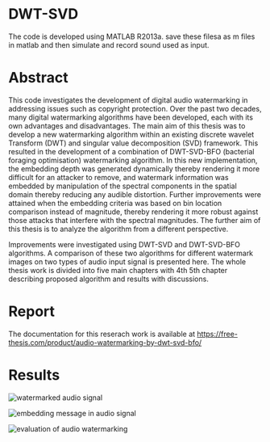 # DWT-SVD
The code is developed using MATLAB R2013a. save these filesa as m files in matlab and then simulate and record sound used as input.

# Abstract
This code investigates the development of digital audio watermarking in addressing issues such as copyright protection. Over the past two decades, many digital watermarking algorithms have been developed, each with its own advantages and disadvantages. The main aim of this thesis was to develop a new watermarking algorithm within an existing discrete wavelet Transform (DWT) and singular value decomposition (SVD) framework. This resulted in the development of a combination of DWT-SVD-BFO (bacterial foraging optimisation) watermarking algorithm. In this new implementation, the embedding depth was generated dynamically thereby rendering it more difficult for an attacker to remove, and watermark information was embedded by manipulation of the spectral components in the spatial domain thereby reducing any audible distortion. Further improvements were attained when the embedding criteria was based on bin location comparison instead of magnitude, thereby rendering it more robust against those attacks that interfere with the spectral magnitudes. The further aim of this thesis is to analyze the algorithm from a different perspective. 

Improvements were investigated using DWT-SVD and DWT-SVD-BFO algorithms. A comparison of these two algorithms for different watermark images on two types of audio input signal is presented here. The whole thesis work is divided into five main chapters with 4th 5th chapter describing proposed algorithm and results with discussions.

# Report

The documentation for this reserach work is available at https://free-thesis.com/product/audio-watermarking-by-dwt-svd-bfo/

# Results

![watermarked audio signal](https://user-images.githubusercontent.com/11607018/39228564-6457e942-487c-11e8-96d6-a0804214e408.png)

![embedding message in audio signal](https://user-images.githubusercontent.com/11607018/39228565-648f60f2-487c-11e8-8fe5-14bf324cf1ce.png)

![evaluation of audio watermarking](https://user-images.githubusercontent.com/11607018/39228566-64c56d46-487c-11e8-99c6-d7dfdc4a876f.png)
